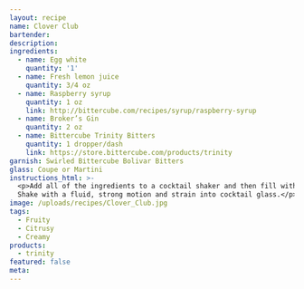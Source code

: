```yaml
---
layout: recipe
name: Clover Club
bartender:
description:
ingredients:
  - name: Egg white
    quantity: '1'
  - name: Fresh lemon juice
    quantity: 3/4 oz
  - name: Raspberry syrup
    quantity: 1 oz
    link: http://bittercube.com/recipes/syrup/raspberry-syrup
  - name: Broker’s Gin
    quantity: 2 oz
  - name: Bittercube Trinity Bitters
    quantity: 1 dropper/dash
    link: https://store.bittercube.com/products/trinity
garnish: Swirled Bittercube Bolivar Bitters
glass: Coupe or Martini
instructions_html: >-
  <p>Add all of the ingredients to a cocktail shaker and then fill with ice.
  Shake with a fluid, strong motion and strain into cocktail glass.</p>
image: /uploads/recipes/Clover_Club.jpg
tags:
  - Fruity
  - Citrusy
  - Creamy
products:
  - trinity
featured: false
meta:
---
```



